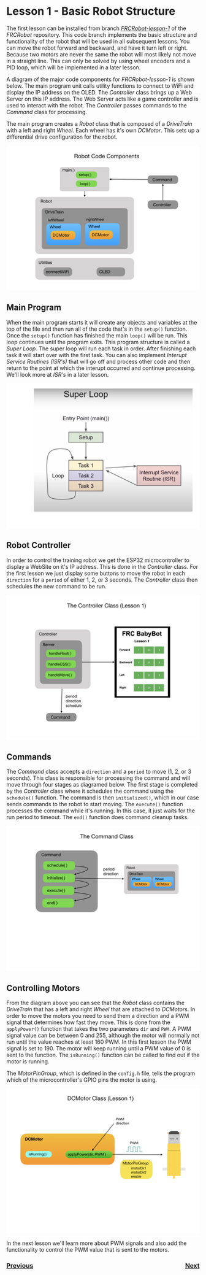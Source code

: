 # <a name="code"></a>Lesson 1 - Basic Robot Structure
The first lesson can be installed from branch <i>[FRCRobot-lesson-1](https://github.com/mjwhite8119/FRCRobot/tree/FRCRobot-lesson-1)</i> of the <i>FRCRobot</i> repository. This code branch implements the  basic structure and functionality of the robot that will be used in all subsequent lessons. You can move the robot forward and backward, and have it turn left or right. Because two motors are never the same the robot will most likely not move in a straight line.  This can only be solved by using wheel encoders and a PID loop, which will be implemented in a later lesson.

A diagram of the major code components for <i>FRCRobot-lesson-1</i> is shown below. The main program unit calls utility functions to connect to WiFi and display the IP address on the OLED.  The <i>Controller</i> class brings up a Web Server on this IP address. The Web Server acts like a game controller and is used to interact with the robot. The <i>Controller</i> passes commands to the <i>Command</i> class for processing. 

The main program creates a <i>Robot</i> class that is composed of a <i>DriveTrain</i> with a left and right <i>Wheel</i>.  Each wheel has it's own <i>DCMotor</i>.  This sets up a differential drive configuration for the robot.

![Robot Model](../images/FRCRobot/FRCRobot.001.jpeg)

## Main Program
When the main program starts it will create any objects and variables at the top of the file and then run all of the code that's in the `setup()` function.  Once the `setup()` function has finished the main `loop()` will be run.  This loop continues until the program exits.  This program structure is called a <i>Super Loop</i>.  The super loop will run each task in order. After finishing each task it will start over with the first task. You can also implement <i>Interupt Service Routines (ISR's)</i> that will go off and process other code and then return to the point at which the interupt occurred and continue processing. We'll look more at <i>ISR's</i> in a later lesson.    

![Super Loop](../images/FRCConcepts/FRCConcepts.014.jpeg)

## Robot Controller
In order to control the training robot we get the ESP32 microcontroller to display a WebSite on it's IP address. This is done in the <i>Controller</i> class.  For the first lesson we just display some buttons to move the robot in each `direction` for a `period` of either 1, 2, or 3 seconds. The <i>Controller</i> class then schedules the new command to be run.  

![Robot Controller](../images/FRCRobot/FRCRobot.003.jpeg)

## Commands
The <i>Command</i> class accepts a `direction` and a `period` to move (1, 2, or 3 seconds). This class is responsible for processing the command and will move through four stages as diagramed below.  The first stage is completed by the <i>Controller</i> class where it schedules the command using the `schedule()` function. The command is then `initialized()`, which in our case sends commands to the robot to start moving. The `execute()` function processes  the command while it's running.  In this case, it just waits for the run period to timeout. The `end()` function does command cleanup tasks. 

![Command](../images/FRCRobot/FRCRobot.002.jpeg)

## Controlling Motors
From the diagram above you can see that the <i>Robot</i> class contains the <i>DriveTrain</i> that has a left and right <i>Wheel</i> that are attached to <i>DCMotor</i>s.  In order to move the motors you need to send them a direction and a PWM signal that determines how fast they move. This is done from the `applyPower()` function that takes the two parameters `dir` and `PWM`.  A PWM signal value can be between 0 and 255, although the motor will normally not run until the value reaches at least 160 PWM. In this first lesson the PWM signal is set to 190. The motor will keep running until a PWM value of 0 is sent to the function. The `isRunning()` function can be called to find out if the motor is running. 

The <i>MotorPinGroup</i>, which is defined in the `config.h` file, tells the program which of the microcontroller's GPIO pins the motor is using.

![DCMotor](../images/FRCRobot/FRCRobot.006.jpeg)

In the next lesson we'll learn more about PWM signals and also add the functionality to control the PWM value that is sent to the motors. 

<h3><span style="float:left">
<a href="romi">Previous</a></span>
<span style="float:right">
<a href="code2">Next</a></span></h3>
